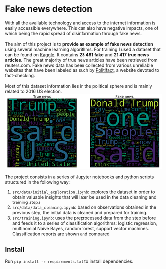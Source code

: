 Fake news detection
==============================

With all the available technology and access to the internet information is easily accessible everywhere. This can also have negative impacts, one of which being the rapid spread of disinformation through fake news.  
<br/>
The aim of this project is to **provide an example of fake news detection** using several machine learning algorithms.
For training I used a dataset that can be found on [Kaggle](https://www.kaggle.com/clmentbisaillon/fake-and-real-news-dataset). It contains **23 481 fake** and **21 417 true news articles**. The great majority of true news articles have been retrieved from [reuters.com](https://www.reuters.com/). Fake news data has been collected from various unreliable websites that have been labeled as such by [Politifact](https://www.politifact.com/), a website devoted to fact-checking.  
<br/>
Most of this dataset information lies in the political sphere and is mainly related to 2016 US election.
![True and fake wordclouds](images/fake_true_word_cloud.png)


The project consists in a series of Jupyter notebooks and python scripts structured in the following way:
1. `src/data/initial_exploration.ipynb`: explores the dataset in order to obtain valuable insights that will later be used in the data cleaning and training steps
2. `src/data/data_cleaning.ipynb`: based on observations obtained in the previous step, the initial data is cleaned and prepared for training.
3. `src/training.ipynb`: uses the preprocessed data from the step before and feeds it to a series of classification algorithms: logistic regression, multinomial Naive Bayes, random forest, support vector machines. Classification reports are shown and compared

## Install
Run `pip install -r requirements.txt` to install dependencies.



